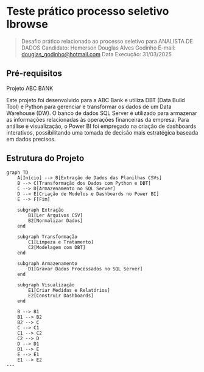 
# Teste prático processo seletivo Ibrowse

> Desafio prático relacionado ao processo seletivo para ANALISTA DE DADOS 
> Candidato: Hemerson Douglas Alves Godinho
> E-mail: douglas_godinho@hotmail.com
> Data Execução: 31/03/2025

## Pré-requisitos 

Projeto ABC BANK

Este projeto foi desenvolvido para a ABC Bank e utiliza DBT (Data Build Tool) e Python para gerenciar e transformar os dados de um Data Warehouse (DW). O banco de dados SQL Server é utilizado para armazenar as informações relacionadas às operações financeiras da empresa. Para análise e visualização, o Power BI foi empregado na criação de dashboards interativos, possibilitando uma tomada de decisão mais estratégica baseada em dados precisos.

## Estrutura do Projeto

```mermaid
graph TD
    A[Início] --> B[Extração de Dados das Planilhas CSVs]
    B --> C[Transformação dos Dados com Python e DBT]
    C --> D[Armazenamento no SQL Server]
    D --> E[Criação de Modelos e Dashboards no Power BI]
    E --> F[Fim]

    subgraph Extração
        B1[Ler Arquivos CSV]
        B2[Normalizar Dados]
    end

    subgraph Transformação
        C1[Limpeza e Tratamento]
        C2[Modelagem com DBT]
    end

    subgraph Armazenamento
        D1[Gravar Dados Processados no SQL Server]
    end

    subgraph Visualização
        E1[Criar Medidas e Relatórios]
        E2[Construir Dashboards]
    end

    B --> B1
    B1 --> B2
    B2 --> C
    C --> C1
    C1 --> C2
    C2 --> D
    D --> D1
    D1 --> E
    E --> E1
    E1 --> E2
---

